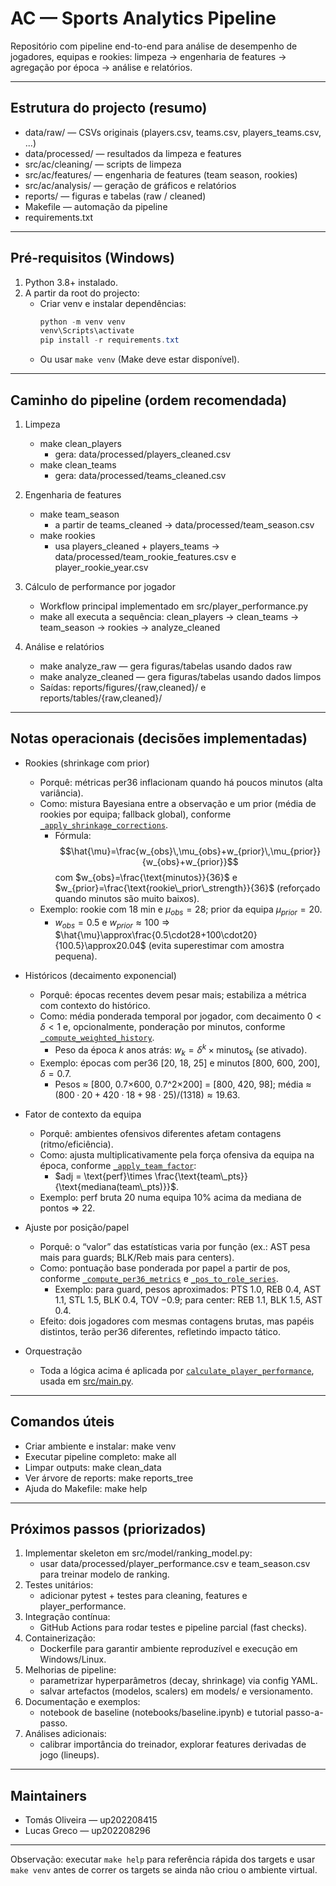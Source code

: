 # AC — Sports Analytics Pipeline

Repositório com pipeline end-to-end para análise de desempenho de jogadores, equipas e rookies:
limpeza → engenharia de features → agregação por época → análise e relatórios.

---

## Estrutura do projecto (resumo)
- data/raw/             — CSVs originais (players.csv, teams.csv, players_teams.csv, ...)
- data/processed/       — resultados da limpeza e features
- src/ac/cleaning/      — scripts de limpeza
- src/ac/features/      — engenharia de features (team season, rookies)
- src/ac/analysis/      — geração de gráficos e relatórios
- reports/              — figuras e tabelas (raw / cleaned)
- Makefile              — automação da pipeline
- requirements.txt

---

## Pré-requisitos (Windows)
1. Python 3.8+ instalado.
2. A partir da root do projecto:
   - Criar venv e instalar dependências:
     ```powershell
     python -m venv venv
     venv\Scripts\activate
     pip install -r requirements.txt
     ```
   - Ou usar `make venv` (Make deve estar disponível).

---

## Caminho do pipeline (ordem recomendada)
1. Limpeza
   - make clean_players
     - gera: data/processed/players_cleaned.csv
   - make clean_teams
     - gera: data/processed/teams_cleaned.csv

2. Engenharia de features
   - make team_season
     - a partir de teams_cleaned → data/processed/team_season.csv
   - make rookies
     - usa players_cleaned + players_teams → data/processed/team_rookie_features.csv e player_rookie_year.csv

3. Cálculo de performance por jogador
   - Workflow principal implementado em src/player_performance.py
   - make all executa a sequência: clean_players → clean_teams → team_season → rookies → analyze_cleaned

4. Análise e relatórios
   - make analyze_raw     — gera figuras/tabelas usando dados raw
   - make analyze_cleaned — gera figuras/tabelas usando dados limpos
   - Saídas: reports/figures/{raw,cleaned}/ e reports/tables/{raw,cleaned}/

---

## Notas operacionais (decisões implementadas)
- Rookies (shrinkage com prior)
  - Porquê: métricas per36 inflacionam quando há poucos minutos (alta variância).
  - Como: mistura Bayesiana entre a observação e um prior (média de rookies por equipa; fallback global), conforme [`_apply_shrinkage_corrections`](src/player_performance.py).
    - Fórmula: $$\hat{\mu}=\frac{w_{obs}\,\mu_{obs}+w_{prior}\,\mu_{prior}}{w_{obs}+w_{prior}}$$
      com $w_{obs}=\frac{\text{minutos}}{36}$ e $w_{prior}=\frac{\text{rookie\_prior\_strength}}{36}$ (reforçado quando minutos são muito baixos).
  - Exemplo: rookie com 18 min e $\mu_{obs}=28$; prior da equipa $\mu_{prior}=20$.
    - $w_{obs}=0.5$ e $w_{prior}\approx100$ ⇒ $\hat{\mu}\approx\frac{0.5\cdot28+100\cdot20}{100.5}\approx20.04$ (evita superestimar com amostra pequena).

- Históricos (decaimento exponencial)
  - Porquê: épocas recentes devem pesar mais; estabiliza a métrica com contexto do histórico.
  - Como: média ponderada temporal por jogador, com decaimento $0<\delta<1$ e, opcionalmente, ponderação por minutos, conforme [`_compute_weighted_history`](src/player_performance.py).
    - Peso da época $k$ anos atrás: $w_k=\delta^{k}\times \text{minutos}_k$ (se ativado).
  - Exemplo: épocas com per36 [20, 18, 25] e minutos [800, 600, 200], $\delta=0.7$.
    - Pesos ≈ [800, 0.7×600, 0.7^2×200] = [800, 420, 98]; média ≈ $(800·20+420·18+98·25)/(1318)\approx19.63$.

- Fator de contexto da equipa
  - Porquê: ambientes ofensivos diferentes afetam contagens (ritmo/eficiência).
  - Como: ajusta multiplicativamente pela força ofensiva da equipa na época, conforme [`_apply_team_factor`](src/player_performance.py):
    - $adj = \text{perf}\times \frac{\text{team\_pts}}{\text{mediana(team\_pts)}}$.
  - Exemplo: perf bruta 20 numa equipa 10% acima da mediana de pontos ⇒ 22.

- Ajuste por posição/papel
  - Porquê: o “valor” das estatísticas varia por função (ex.: AST pesa mais para guards; BLK/Reb mais para centers).
  - Como: pontuação base ponderada por papel a partir de pos, conforme [`_compute_per36_metrics`](src/player_performance.py) e [`_pos_to_role_series`](src/player_performance.py).
    - Exemplo: para guard, pesos aproximados: PTS 1.0, REB 0.4, AST 1.1, STL 1.5, BLK 0.4, TOV −0.9; para center: REB 1.1, BLK 1.5, AST 0.4.
  - Efeito: dois jogadores com mesmas contagens brutas, mas papéis distintos, terão per36 diferentes, refletindo impacto tático.

- Orquestração
  - Toda a lógica acima é aplicada por [`calculate_player_performance`](src/player_performance.py), usada em [src/main.py](src/main.py).

---

## Comandos úteis
- Criar ambiente e instalar: make venv
- Executar pipeline completo: make all
- Limpar outputs: make clean_data
- Ver árvore de reports: make reports_tree
- Ajuda do Makefile: make help

---

## Próximos passos (priorizados)
1. Implementar skeleton em src/model/ranking_model.py:
   - usar data/processed/player_performance.csv e team_season.csv para treinar modelo de ranking.
2. Testes unitários:
   - adicionar pytest + testes para cleaning, features e player_performance.
3. Integração contínua:
   - GitHub Actions para rodar testes e pipeline parcial (fast checks).
4. Containerização:
   - Dockerfile para garantir ambiente reproduzível e execução em Windows/Linux.
5. Melhorias de pipeline:
   - parametrizar hyperparâmetros (decay, shrinkage) via config YAML.
   - salvar artefactos (modelos, scalers) em models/ e versionamento.
6. Documentação e exemplos:
   - notebook de baseline (notebooks/baseline.ipynb) e tutorial passo-a-passo.
7. Análises adicionais:
   - calibrar importância do treinador, explorar features derivadas de jogo (lineups).

---

## Maintainers
- Tomás Oliveira — up202208415
- Lucas Greco — up202208296

--- 

Observação: executar `make help` para referência rápida dos targets e usar `make venv` antes de correr os targets se ainda não criou o ambiente virtual.